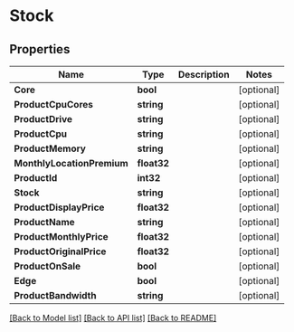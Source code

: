 # Stock

## Properties

Name | Type | Description | Notes
------------ | ------------- | ------------- | -------------
**Core** | **bool** |  | [optional] 
**ProductCpuCores** | **string** |  | [optional] 
**ProductDrive** | **string** |  | [optional] 
**ProductCpu** | **string** |  | [optional] 
**ProductMemory** | **string** |  | [optional] 
**MonthlyLocationPremium** | **float32** |  | [optional] 
**ProductId** | **int32** |  | [optional] 
**Stock** | **string** |  | [optional] 
**ProductDisplayPrice** | **float32** |  | [optional] 
**ProductName** | **string** |  | [optional] 
**ProductMonthlyPrice** | **float32** |  | [optional] 
**ProductOriginalPrice** | **float32** |  | [optional] 
**ProductOnSale** | **bool** |  | [optional] 
**Edge** | **bool** |  | [optional] 
**ProductBandwidth** | **string** |  | [optional] 

[[Back to Model list]](../README.md#documentation-for-models) [[Back to API list]](../README.md#documentation-for-api-endpoints) [[Back to README]](../README.md)


